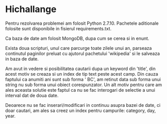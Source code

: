 # Hichallange

Pentru rezolvarea problemei am folosit Python 2.7.10. Pachetele aditionale
folosite sunt disponibile in fisierul requirements.txt. 

Ca baza de date am folosit MongoDB, dupa cum se cerea si in enunt.

Exista doua scripturi, unul care parcurge toate zilele unui an, parseaza
continutul paginilor preluat cu ajutorul pachetului 'wikipedia' si le salveaza
in baza de date.

Am avut in vedere si posibilitatea cautarii dupa un keyword din 'title', din 
acest motiv se creaza si un index de tip text peste acest camp.
Din cauza faptului ca anumiti ani sunt sub forma '<year> BC', am retinut data
sub forma unui string nu sub forma unui obiect corespunzator. Un alt motiv
pentru care am ales aceasta solutie este faptul ca nu se fac interogari de
selectie a unui interval dat de doua date.

Deoarece nu se fac inserari/modificari in continuu asupra bazei de date, ci
doar cautari, am ales sa creez un index pentru campurile: category, day, year.